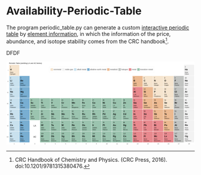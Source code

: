# Availability-Periodic-Table

The program periodic_table.py can generate a custom [interactive periodic table](periodic_table.html) by [element information](Element_information.csv), in which the information of the price, abundance, and isotope stability comes from the CRC handbook[^1].

<script src="https://embed.github.com/view/3d/skalnik/secret-bear-clip/master/stl/clip.stl"></script>

DFDF

<script src="https://embed.github.com/view/3d/peikai/Availability-Periodic-Table/periodic_table.html"></script>

![Availability periodic table](periodic_table.png)

[^1]: CRC Handbook of Chemistry and Physics. (CRC Press, 2016). doi:10.1201/9781315380476.